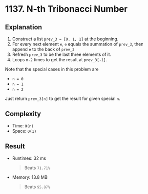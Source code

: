 # 1137. N-th Tribonacci Number

## Explanation
1. Construct a list `prev_3 = [0, 1, 1]` at the beginning.
2. For every next element `e`, `e` equals the summation of `prev_3`, then append `e` to the back of `prev_3`
3. Refresh `prev_3` to be the last three elements of it.
4. Loops `n-2` times to get the result at `prev_3[-1]`.

Note that the special cases in this problem are
- `n = 0`
- `n = 1`
- `n = 2`

Just return `prev_3[n]` to get the result for given special `n`.

## Complexity
- Time: `O(n)`
- Space: `O(1)`

## Result
- Runtimes: 32 ms 
  > Beats `71.71%`
- Memory: 13.8 MB
  > Beats `95.87%`
